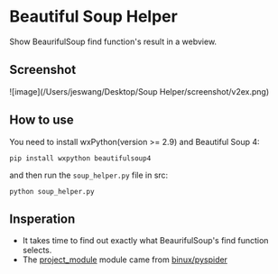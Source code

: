# Beautiful Soup Helper
Show BeaurifulSoup find function's result in a webview.

## Screenshot
![image](/Users/jeswang/Desktop/Soup Helper/screenshot/v2ex.png)

## How to use
You need to install wxPython(version >= 2.9) and Beautiful Soup 4:

	pip install wxpython beautifulsoup4

and then run the `soup_helper.py` file in src:

	python soup_helper.py
	
## Insperation

- It takes time to find out exactly what BeaurifulSoup's find function selects.
- The [project_module](https://github.com/binux/pyspider/blob/master/processor/project_module.py) module came from [binux/pyspider](https://github.com/binux/pyspider)
